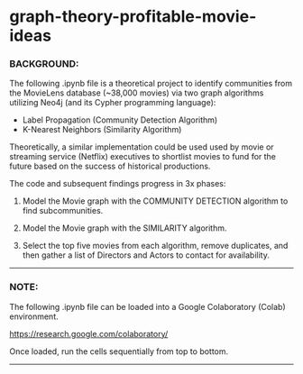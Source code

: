# graph-theory-profitable-movie-ideas

### BACKGROUND: 

The following .ipynb file is a theoretical project to identify communities from the MovieLens database (~38,000 movies) via two graph algorithms utilizing Neo4j (and its Cypher programming language): 

- Label Propagation (Community Detection Algorithm)
- K-Nearest Neighbors (Similarity Algorithm) 

Theoretically, a similar implementation could be used used by movie or streaming service (Netflix) executives to shortlist movies to fund for the future based on the success of historical productions.

The code and subsequent findings progress in 3x phases:

1. Model the Movie graph with the COMMUNITY DETECTION algorithm to find subcommunities.

2. Model the Movie graph with the SIMILARITY algorithm.

3. Select the top five movies from each algorithm, remove duplicates, and then gather a list of Directors and Actors to contact for availability.

---

### NOTE: 

The following .ipynb file can be loaded into a Google Colaboratory (Colab) environment. 

https://research.google.com/colaboratory/

Once loaded, run the cells sequentially from top to bottom.

---
